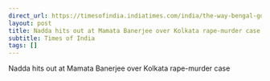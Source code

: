 ```yaml
---
direct_url: https://timesofindia.indiatimes.com/india/the-way-bengal-govt-tried-to-hide-jp-nadda-hits-out-at-mamata-banerjee-over-kolkata-rape-murder-case/articleshow/112498673.cms
layout: post
title: Nadda hits out at Mamata Banerjee over Kolkata rape-murder case
subtitle: Times of India
tags: []
---
```


Nadda hits out at Mamata Banerjee over Kolkata rape-murder case
